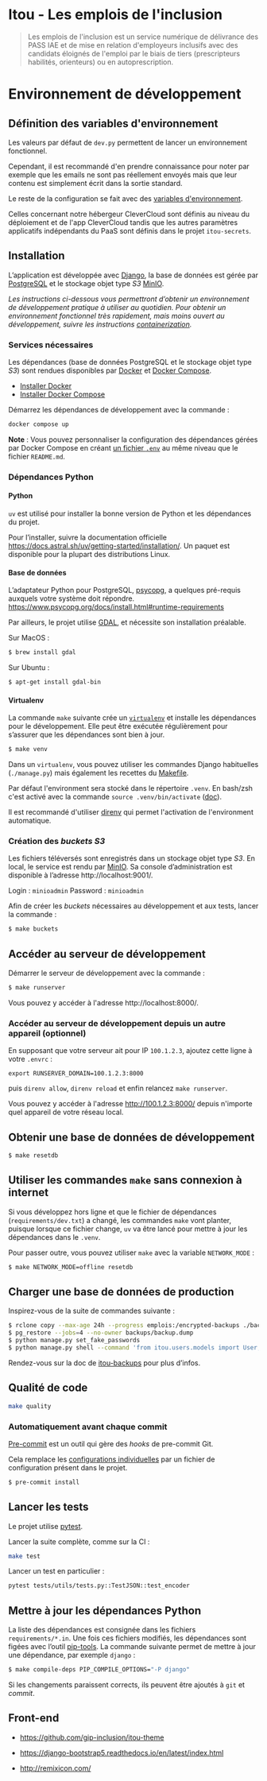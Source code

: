 # Itou - Les emplois de l'inclusion

> Les emplois de l'inclusion est un service numérique de délivrance des PASS IAE
> et de mise en relation d'employeurs inclusifs avec des candidats éloignés de
> l'emploi par le biais de tiers (prescripteurs habilités, orienteurs) ou en
> autoprescription.

# Environnement de développement

## Définition des variables d'environnement

Les valeurs par défaut de `dev.py` permettent de lancer un environnement fonctionnel.

Cependant, il est recommandé d'en prendre connaissance pour noter par exemple
que les emails ne sont pas réellement envoyés mais que leur contenu est
simplement écrit dans la sortie standard.

Le reste de la configuration se fait avec des [variables d'environnement](./docs/environment.md).

Celles concernant notre hébergeur CleverCloud sont définis au niveau du déploiement et
de l'app CleverCloud tandis que les autres paramètres applicatifs indépendants du PaaS
sont définis dans le projet `itou-secrets`.

## Installation

L’application est développée avec [Django](https://www.djangoproject.com/), la
base de données est gérée par [PostgreSQL](https://www.postgresql.org/) et le
stockage objet type *S3* [MinIO](https://min.io/).

_Les instructions ci-dessous vous permettront d’obtenir un environnement de
développement pratique à utiliser au quotidien. Pour obtenir un environnement
fonctionnel très rapidement, mais moins ouvert au développement, suivre les
instructions [containerization](./docs/Docker.md)._

### Services nécessaires

Les dépendances (base de données PostgreSQL et le stockage objet type *S3*)
sont rendues disponibles par [Docker](https://docs.docker.com/) et
[Docker Compose](https://docs.docker.com/compose/).

- [Installer Docker](https://docs.docker.com/engine/install/)
- [Installer Docker Compose](https://docs.docker.com/compose/install/)

Démarrez les dépendances de développement avec la commande :
```sh
docker compose up
```

**Note** : Vous pouvez personnaliser la configuration des dépendances gérées
par Docker Compose en créant [un fichier
`.env`](https://docs.docker.com/compose/env-file/) au même niveau que le
fichier `README.md`.

### Dépendances Python

#### Python

`uv` est utilisé pour installer la bonne version de Python et les dépendances
du projet.

Pour l’installer, suivre la documentation officielle
https://docs.astral.sh/uv/getting-started/installation/. Un paquet est
disponible pour la plupart des distributions Linux.

#### Base de données

L’adaptateur Python pour PostgreSQL, [psycopg](https://www.psycopg.org/), a
quelques pré-requis auxquels votre système doit répondre.
https://www.psycopg.org/docs/install.html#runtime-requirements

Par ailleurs, le projet utilise [GDAL](https://gdal.org/index.html), et nécessite
son installation préalable.

Sur MacOS :

```sh
$ brew install gdal
```

Sur Ubuntu :

```sh
$ apt-get install gdal-bin
```

#### Virtualenv

La commande `make` suivante crée un
[`virtualenv`](https://docs.astral.sh/uv/pip/environments/) et installe les
dépendances pour le développement. Elle peut être exécutée régulièrement pour
s’assurer que les dépendances sont bien à jour.

```sh
$ make venv
```

Dans un `virtualenv`, vous pouvez utiliser les commandes Django habituelles
(`./manage.py`) mais également les recettes du [Makefile](./Makefile).

Par défaut l'environment sera stocké dans le répertoire `.venv`. En bash/zsh c'est activé
avec la commande `source .venv/bin/activate` ([doc](https://docs.python.org/3/library/venv.html#how-venvs-work)).

Il est recommandé d'utiliser [direnv](./docs/developing.md#direnv) qui permet l'activation de l'environment automatique.

### Création des *buckets S3*

Les fichiers téléversés sont enregistrés dans un stockage objet type *S3*. En
local, le service est rendu par [MinIO](https://min.io/). Sa console
d’administration est disponible à l’adresse http://localhost:9001/.

Login : `minioadmin`
Password : `minioadmin`

Afin de créer les *buckets* nécessaires au développement et aux tests, lancer la commande :
```sh
$ make buckets
```

## Accéder au serveur de développement

Démarrer le serveur de développement avec la commande :

```sh
$ make runserver
```

Vous pouvez y accéder à l'adresse http://localhost:8000/.

### Accéder au serveur de développement depuis un autre appareil (optionnel)

En supposant que votre serveur ait pour IP `100.1.2.3`, ajoutez cette ligne à votre `.envrc` :

```
export RUNSERVER_DOMAIN=100.1.2.3:8000
```

puis `direnv allow`, `direnv reload` et enfin relancez `make runserver`.

Vous pouvez y accéder à l'adresse http://100.1.2.3:8000/ depuis n'importe quel appareil de votre réseau local.

## Obtenir une base de données de développement

```sh
$ make resetdb
```

## Utiliser les commandes `make` sans connexion à internet

Si vous développez hors ligne et que le fichier de dépendances
(`requirements/dev.txt`) a changé, les commandes `make` vont planter, puisque
lorsque ce fichier change, `uv` va être lancé pour mettre à jour les dépendances
dans le `.venv`.

Pour passer outre, vous pouvez utiliser `make` avec la variable `NETWORK_MODE` :
```sh
$ make NETWORK_MODE=offline resetdb
```

## Charger une base de données de production

Inspirez-vous de la suite de commandes suivante :

```sh
$ rclone copy --max-age 24h --progress emplois:/encrypted-backups ./backups
$ pg_restore --jobs=4 --no-owner backups/backup.dump
$ python manage.py set_fake_passwords
$ python manage.py shell --command 'from itou.users.models import User; print(User.objects.update(identity_provider="DJANGO"))'
```

Rendez-vous sur la doc de
[itou-backups](https://github.com/betagouv/itou-backups) pour plus d’infos.

## Qualité de code

```sh
make quality
```

### Automatiquement avant chaque commit

[Pre-commit](https://pre-commit.com) est un outil qui gère des _hooks_ de
pre-commit Git.

Cela remplace les [configurations
individuelles](https://git-scm.com/book/en/v2/Customizing-Git-Git-Hooks) par un
fichier de configuration présent dans le projet.

```sh
$ pre-commit install
```

## Lancer les tests

Le projet utilise [pytest](https://docs.pytest.org/).

Lancer la suite complète, comme sur la CI :
```sh
make test
```

Lancer un test en particulier :
```sh
pytest tests/utils/tests.py::TestJSON::test_encoder
```

## Mettre à jour les dépendances Python

La liste des dépendances est consignée dans les fichiers `requirements/*.in`.
Une fois ces fichiers modifiés, les dépendances sont figées avec l’outil
[pip-tools](https://pypi.org/project/pip-tools/). La commande suivante permet
de mettre à jour une dépendance, par exemple `django` :

```sh
$ make compile-deps PIP_COMPILE_OPTIONS="-P django"
```

Si les changements paraissent corrects, ils peuvent être ajoutés à `git` et
*commit*.

## Front-end

- https://github.com/gip-inclusion/itou-theme

- https://django-bootstrap5.readthedocs.io/en/latest/index.html

- http://remixicon.com/
